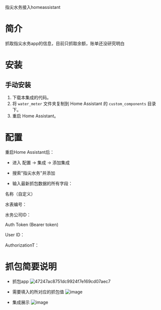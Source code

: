 指尖水务接入homeassistant

# 简介
抓取指尖水务app的信息，目前只抓取余额，账单还没研究明白


# 安装
## 手动安装
1. 下载本集成的代码。
2. 将 `water_meter` 文件夹复制到 Home Assistant 的 `custom_components` 目录下。
3. 重启 Home Assistant。


# 配置

重启Home Assistant后：

* 进入 配置 → 集成 → 添加集成

* 搜索"指尖水务"并添加

* 输入最新抓包数据的所有字段：

名称（自定义）

水表编号：

水务公司ID：

Auth Token (Bearer token)

User ID：

AuthorizationT：

# 抓包简要说明

* 抓包app
![47247ac8751dc9924f7e169cd07aec7](https://github.com/user-attachments/assets/d710987c-af4b-49ed-8df1-2e4c571e9ad7)

* 需要填入的所对应的抓包值
![image](https://github.com/user-attachments/assets/de564252-0f4d-42c9-bc2b-549655ea7aee)

* 集成展示
![image](https://github.com/user-attachments/assets/40821a64-45bc-4562-8307-e8f7bf1fbaf3)


